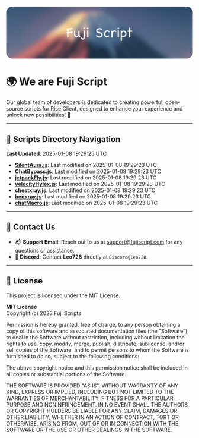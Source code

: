 ![Banner](.github/b.webp)

# 🌍 **We are Fuji Script**

Our global team of developers is dedicated to creating powerful, open-source scripts for Rise Client, designed to enhance your experience and unlock new possibilities! 🌟

---
<!-- SCRIPTS_NAVIGATION_START -->
## 📂 **Scripts Directory Navigation**

**Last Updated**: 2025-01-08 19:29:25 UTC

- **[SilentAura.js](scripts/SilentAura.js)**: Last modified on 2025-01-08 19:29:23 UTC
- **[ChatBypass.js](scripts/ChatBypass.js)**: Last modified on 2025-01-08 19:29:23 UTC
- **[jetpackFly.js](scripts/jetpackFly.js)**: Last modified on 2025-01-08 19:29:23 UTC
- **[velocityHylex.js](scripts/velocityHylex.js)**: Last modified on 2025-01-08 19:29:23 UTC
- **[chestxray.js](scripts/chestxray.js)**: Last modified on 2025-01-08 19:29:23 UTC
- **[bedxray.js](scripts/bedxray.js)**: Last modified on 2025-01-08 19:29:23 UTC
- **[chatMacro.js](scripts/chatMacro.js)**: Last modified on 2025-01-08 19:29:23 UTC

<!-- SCRIPTS_NAVIGATION_END -->

---

## 💬 **Contact Us**  
- 📬 **Support Email**: Reach out to us at [support@fujiscript.com](mailto:support@fujiscript.com) for any questions or assistance.  
- 💬 **Discord**: Contact **Leo728** directly at `Discord@leo728`.

---

## 📜 **License**

This project is licensed under the MIT License.  

**MIT License**  
Copyright (c) 2023 Fuji Scripts  

Permission is hereby granted, free of charge, to any person obtaining a copy of this software and associated documentation files (the "Software"), to deal in the Software without restriction, including without limitation the rights to use, copy, modify, merge, publish, distribute, sublicense, and/or sell copies of the Software, and to permit persons to whom the Software is furnished to do so, subject to the following conditions:  

The above copyright notice and this permission notice shall be included in all copies or substantial portions of the Software.  

THE SOFTWARE IS PROVIDED "AS IS", WITHOUT WARRANTY OF ANY KIND, EXPRESS OR IMPLIED, INCLUDING BUT NOT LIMITED TO THE WARRANTIES OF MERCHANTABILITY, FITNESS FOR A PARTICULAR PURPOSE AND NONINFRINGEMENT. IN NO EVENT SHALL THE AUTHORS OR COPYRIGHT HOLDERS BE LIABLE FOR ANY CLAIM, DAMAGES OR OTHER LIABILITY, WHETHER IN AN ACTION OF CONTRACT, TORT OR OTHERWISE, ARISING FROM, OUT OF OR IN CONNECTION WITH THE SOFTWARE OR THE USE OR OTHER DEALINGS IN THE SOFTWARE.  
